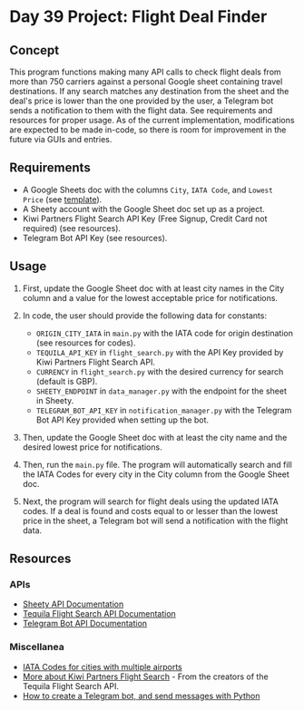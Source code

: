 # Day 39 Project: Flight Deal Finder

## Concept

This program functions making many API calls to check flight deals from more than 750 carriers against a personal
Google sheet containing travel destinations. If any search matches any destination from the sheet and the deal's price
is lower than the one provided by the user, a Telegram bot sends a notification to them with the flight data. See
requirements and resources for proper usage. As of the current implementation, modifications are expected to be
made in-code, so there is room for improvement in the future via GUIs and entries.

## Requirements

- A Google Sheets doc with the columns `City`, `IATA Code`, and `Lowest Price` (see [template](./template_sheet/Flight%20Deals.xlsx)).
- A Sheety account with the Google Sheet doc set up as a project.
- Kiwi Partners Flight Search API Key (Free Signup, Credit Card not required) (see resources).
- Telegram Bot API Key (see resources).

## Usage

1. First, update the Google Sheet doc with at least city names in the City column and a value for the lowest acceptable price for notifications.
2. In code, the user should provide the following data for constants:

   - `ORIGIN_CITY_IATA` in `main.py` with the IATA code for origin destination (see resources for codes).
   - `TEQUILA_API_KEY` in `flight_search.py` with the API Key provided by Kiwi Partners Flight Search API.
   - `CURRENCY` in `flight_search.py` with the desired currency for search (default is GBP).
   - `SHEETY_ENDPOINT` in `data_manager.py` with the endpoint for the sheet in Sheety.
   - `TELEGRAM_BOT_API_KEY` in `notification_manager.py` with the Telegram Bot API Key provided when setting up the bot.

3. Then, update the Google Sheet doc with at least the city name and the desired lowest price for notifications.

4. Then, run the `main.py` file. The program will automatically search and fill the IATA Codes for every city in the City column from the Google Sheet doc.

5. Next, the program will search for flight deals using the updated IATA codes. If a deal is found and costs equal to or lesser than the lowest price in the sheet, a Telegram bot will send a notification with the flight data.


## Resources

### APIs

- [Sheety API Documentation](https://sheety.co/docs)
- [Tequila Flight Search API Documentation](https://tequila.kiwi.com/portal/docs/tequila_api)
- [Telegram Bot API Documentation](https://core.telegram.org/bots/api)

### Miscellanea

- [IATA Codes for cities with multiple airports](https://en.wikipedia.org/wiki/IATA_airport_code#Cities_with_multiple_airports)
- [More about Kiwi Partners Flight Search](https://partners.kiwi.com/) - From the creators of the Tequila Flight Search API.
- [How to create a Telegram bot, and send messages with Python](https://medium.com/@ManHay_Hong/how-to-create-a-telegram-bot-and-send-messages-with-python-4cf314d9fa3e)
